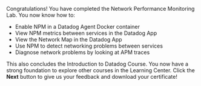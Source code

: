 Congratulations! You have completed the Network Performance Monitoring Lab. You now know how to:

- Enable NPM in a Datadog Agent Docker container 
- View NPM metrics between services in the Datadog App
- View the Network Map in the Datadog App
- Use NPM to detect networking problems between services
- Diagnose network problems by looking at APM traces

This also concludes the Introduction to Datadog Course. You now have a strong foundation to explore other courses in the Learning Center. Click the **Next** button to give us your feedback and download your certificate!